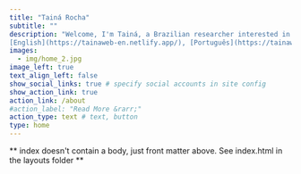 ```yaml
---
title: "Tainá Rocha"
subtitle: ""
description: "Welcome, I'm Tainá, a Brazilian researcher interested in several topics of global change, environment, biodiversity and statistic (#rstat) <br>
[English](https://tainaweb-en.netlify.app/), [Português](https://tainaweb-pt.netlify.app/)" 
images:
  - img/home_2.jpg
image_left: true
text_align_left: false
show_social_links: true # specify social accounts in site config
show_action_link: true
action_link: /about
#action_label: "Read More &rarr;"
action_type: text # text, button
type: home
---
```


** index doesn't contain a body, just front matter above.
See index.html in the layouts folder **

